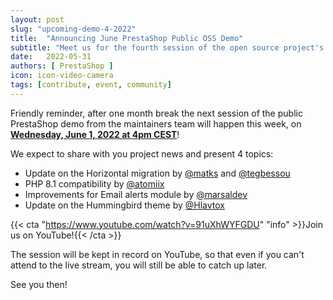 ```yaml
---
layout: post
slug: "upcoming-demo-4-2022"
title:  "Announcing June PrestaShop Public OSS Demo"
subtitle: "Meet us for the fourth session of the open source project's public demo in 2022"
date:   2022-05-31
authors: [ PrestaShop ]
icon: icon-video-camera
tags: [contribute, event, community]
---
```


Friendly reminder, after one month break the next session of the public PrestaShop demo from the maintainers team will happen this week, on [**Wednesday, June 1, 2022 at 4pm CEST**](https://www.youtube.com/watch?v=91uXhWYFGDU)!

We expect to share with you project news and present 4 topics:
- Update on the Horizontal migration by [@matks](https://github.com/matks) and [@tegbessou](https://github.com/tegbessou)
- PHP 8.1 compatibility by [@atomiix](https://github.com/atomiix)
- Improvements for Email alerts module by [@marsaldev](https://github.com/marsaldev)
- Update on the Hummingbird theme by [@Hlavtox](https://github.com/Hlavtox)

{{< cta "https://www.youtube.com/watch?v=91uXhWYFGDU" "info" >}}Join us on YouTube!{{< /cta >}}

The session will be kept in record on YouTube, so that even if you can't attend to the live stream, you will still be able to catch up later.

See you then!
